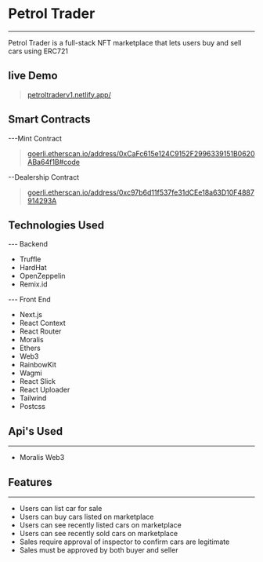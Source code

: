 # Petrol Trader

---

Petrol Trader is a full-stack NFT marketplace that lets users buy and sell cars using ERC721

## live Demo

> [petroltraderv1.netlify.app/](https://petroltraderv1.netlify.app/)

## Smart Contracts

---Mint Contract

> [goerli.etherscan.io/address/0xCaFc615e124C9152F2996339151B0620ABa64f1B#code](https://goerli.etherscan.io/address/0xCaFc615e124C9152F2996339151B0620ABa64f1B#code)

--Dealership Contract

> [goerli.etherscan.io/address/0xc97b6d11f537fe31dCEe18a63D10F4887914293A](https://goerli.etherscan.io/address/0xc97b6d11f537fe31dCEe18a63D10F4887914293A)

## Technologies Used

--- Backend

- Truffle
- HardHat
- OpenZeppelin
- Remix.id

--- Front End

- Next.js
- React Context
- React Router
- Moralis
- Ethers
- Web3
- RainbowKit
- Wagmi
- React Slick
- React Uploader
- Tailwind
- Postcss

## Api's Used

---

- Moralis Web3

## Features

---

- Users can list car for sale
- Users can buy cars listed on marketplace
- Users can see recently listed cars on marketplace
- Users can see recently sold cars on marketplace
- Sales require approval of inspector to confirm cars are legitimate
- Sales must be approved by both buyer and seller

